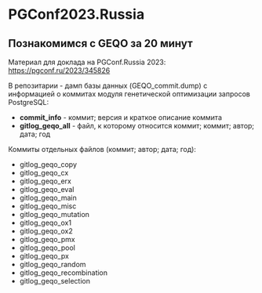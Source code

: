 # PGConf2023.Russia
## Познакомимся с GEQO за 20 минут

Материал для доклада на PGConf.Russia 2023: https://pgconf.ru/2023/345826

В репозитарии - дамп базы данных (GEQO_commit.dump) с информацией о коммитах модуля генетической оптимизации запросов PostgreSQL:

- **commit_info** - коммит; версия и краткое описание коммита
- **gitlog_geqo_all** - файл, к которому относится коммит; коммит; автор; дата; год

Коммиты отдельных файлов (коммит; автор; дата; год):

- gitlog_geqo_copy         
- gitlog_geqo_cx           
- gitlog_geqo_erx          
- gitlog_geqo_eval         
- gitlog_geqo_main         
- gitlog_geqo_misc         
- gitlog_geqo_mutation     
- gitlog_geqo_ox1          
- gitlog_geqo_ox2          
- gitlog_geqo_pmx          
- gitlog_geqo_pool         
- gitlog_geqo_px           
- gitlog_geqo_random       
- gitlog_geqo_recombination
- gitlog_geqo_selection    
